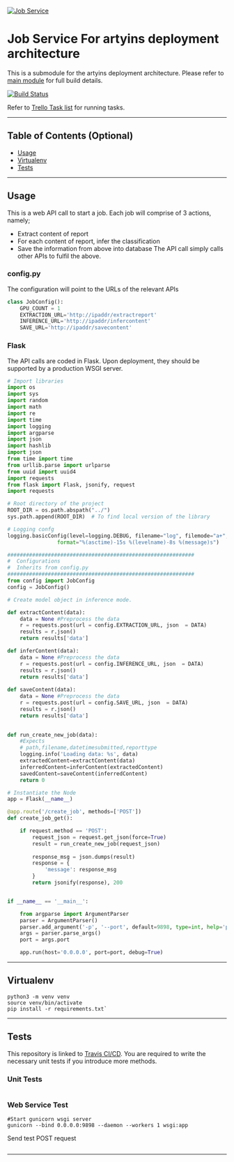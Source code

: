[![Job Service](https://github.com/jax79sg/artyins-classifierservice/raw/master/images/SoftwareArchitecturJobService.jpg)]()

# Job Service For artyins deployment architecture
This is a submodule for the artyins deployment architecture. Please refer to [main module](https://github.com/jax79sg/artyins) for full build details.

[![Build Status](https://travis-ci.com/jax79sg/artyins-classifierservice.svg?token=BREzYzgtHGHQp4of21Xp&branch=master)](https://travis-ci.com/jax79sg/artyins-classifierservice)

Refer to [Trello Task list](https://trello.com/c/k32yAwNL) for running tasks.

---

## Table of Contents (Optional)

- [Usage](#Usage)
- [Virtualenv](#Virtualenv)
- [Tests](#Tests)

---

## Usage
This is a web API call to start a job. Each job will comprise of 3 actions, namely;
- Extract content of report
- For each content of report, infer the classification
- Save the information from above into database
The API call simply calls other APIs to fulfil the above.

### config.py
The configuration will point to the URLs of the relevant APIs
```python
class JobConfig():
    GPU_COUNT = 1
    EXTRACTION_URL='http://ipaddr/extractreport'
    INFERENCE_URL='http://ipaddr/infercontent'
    SAVE_URL='http://ipaddr/savecontent'
```

### Flask
The API calls are coded in Flask. Upon deployment, they should be supported by a production WSGI server.
```python
# Import libraries
import os
import sys
import random
import math
import re
import time
import logging
import argparse
import json
import hashlib
import json
from time import time
from urllib.parse import urlparse
from uuid import uuid4
import requests
from flask import Flask, jsonify, request
import requests

# Root directory of the project
ROOT_DIR = os.path.abspath("../")
sys.path.append(ROOT_DIR)  # To find local version of the library

# Logging confg
logging.basicConfig(level=logging.DEBUG, filename="log", filemode="a+",
                format="%(asctime)-15s %(levelname)-8s %(message)s")

############################################################
#  Configurations
#  Inherits from config.py
############################################################
from config import JobConfig
config = JobConfig()

# Create model object in inference mode.

def extractContent(data):
    data = None #Preprocess the data
    r = requests.post(url = config.EXTRACTION_URL, json  = DATA)
    results = r.json()
    return results['data']

def inferContent(data):
    data = None #Preprocess the data
    r = requests.post(url = config.INFERENCE_URL, json  = DATA)
    results = r.json()
    return results['data']
  
def saveContent(data):
    data = None #Preprocess the data
    r = requests.post(url = config.SAVE_URL, json  = DATA)
    results = r.json()
    return results['data']
 

def run_create_new_job(data):
    #Expects 
    # path,filename,datetimesubmitted,reporttype
    logging.info('Loading data: %s', data)
    extractedContent=extractContent(data)
    inferredContent=inferContent(extractedContent)
    savedContent=saveContent(inferredContent)
    return 0

# Instantiate the Node
app = Flask(__name__)

@app.route('/create_job', methods=['POST'])
def create_job_get():

    if request.method == 'POST':
        request_json = request.get_json(force=True)
        result = run_create_new_job(request_json)
        
        response_msg = json.dumps(result)
        response = {
            'message': response_msg
        }
        return jsonify(response), 200


if __name__ == '__main__':

    from argparse import ArgumentParser
    parser = ArgumentParser()
    parser.add_argument('-p', '--port', default=9898, type=int, help='port to listen on')
    args = parser.parse_args()
    port = args.port

    app.run(host='0.0.0.0', port=port, debug=True)
```
---

## Virtualenv
```shell
python3 -m venv venv
source venv/bin/activate
pip install -r requirements.txt`
```
---

## Tests 
This repository is linked to [Travis CI/CD](https://travis-ci.com/jax79sg/artyins-jobservice). You are required to write the necessary unit tests if you introduce more methods.
### Unit Tests
```python

```

### Web Service Test
```
#Start gunicorn wsgi server
gunicorn --bind 0.0.0.0:9898 --daemon --workers 1 wsgi:app
```
Send test POST request
```python
```

---

